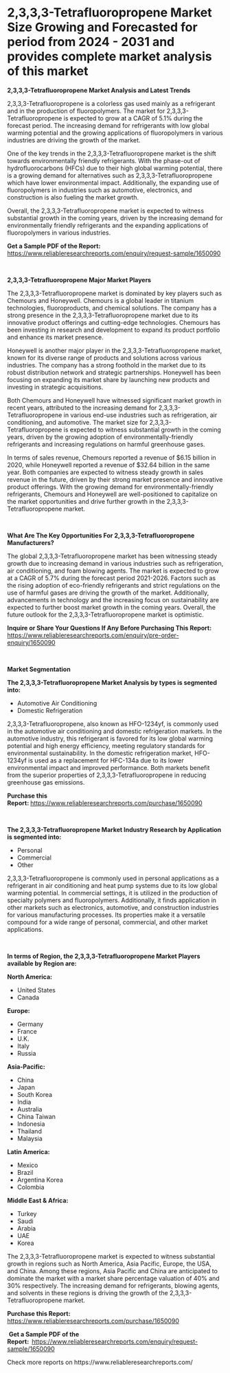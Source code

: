 <p><h1>2,3,3,3-Tetrafluoropropene Market Size Growing and Forecasted for period from 2024 - 2031 and provides complete market analysis of this market</h1></p><p><strong>2,3,3,3-Tetrafluoropropene Market Analysis and Latest Trends</strong></p>
<p><p>2,3,3,3-Tetrafluoropropene is a colorless gas used mainly as a refrigerant and in the production of fluoropolymers. The market for 2,3,3,3-Tetrafluoropropene is expected to grow at a CAGR of 5.1% during the forecast period. The increasing demand for refrigerants with low global warming potential and the growing applications of fluoropolymers in various industries are driving the growth of the market.</p><p>One of the key trends in the 2,3,3,3-Tetrafluoropropene market is the shift towards environmentally friendly refrigerants. With the phase-out of hydrofluorocarbons (HFCs) due to their high global warming potential, there is a growing demand for alternatives such as 2,3,3,3-Tetrafluoropropene which have lower environmental impact. Additionally, the expanding use of fluoropolymers in industries such as automotive, electronics, and construction is also fueling the market growth.</p><p>Overall, the 2,3,3,3-Tetrafluoropropene market is expected to witness substantial growth in the coming years, driven by the increasing demand for environmentally friendly refrigerants and the expanding applications of fluoropolymers in various industries.</p></p>
<p><strong>Get a Sample PDF of the Report:&nbsp;</strong> <a href="https://www.reliableresearchreports.com/enquiry/request-sample/1650090">https://www.reliableresearchreports.com/enquiry/request-sample/1650090</a></p>
<p>&nbsp;</p>
<p><strong>2,3,3,3-Tetrafluoropropene Major Market Players</strong></p>
<p><p>The 2,3,3,3-Tetrafluoropropene market is dominated by key players such as Chemours and Honeywell. Chemours is a global leader in titanium technologies, fluoroproducts, and chemical solutions. The company has a strong presence in the 2,3,3,3-Tetrafluoropropene market due to its innovative product offerings and cutting-edge technologies. Chemours has been investing in research and development to expand its product portfolio and enhance its market presence.</p><p>Honeywell is another major player in the 2,3,3,3-Tetrafluoropropene market, known for its diverse range of products and solutions across various industries. The company has a strong foothold in the market due to its robust distribution network and strategic partnerships. Honeywell has been focusing on expanding its market share by launching new products and investing in strategic acquisitions.</p><p>Both Chemours and Honeywell have witnessed significant market growth in recent years, attributed to the increasing demand for 2,3,3,3-Tetrafluoropropene in various end-use industries such as refrigeration, air conditioning, and automotive. The market size for 2,3,3,3-Tetrafluoropropene is expected to witness substantial growth in the coming years, driven by the growing adoption of environmentally-friendly refrigerants and increasing regulations on harmful greenhouse gases.</p><p>In terms of sales revenue, Chemours reported a revenue of $6.15 billion in 2020, while Honeywell reported a revenue of $32.64 billion in the same year. Both companies are expected to witness steady growth in sales revenue in the future, driven by their strong market presence and innovative product offerings. With the growing demand for environmentally-friendly refrigerants, Chemours and Honeywell are well-positioned to capitalize on the market opportunities and drive further growth in the 2,3,3,3-Tetrafluoropropene market.</p></p>
<p>&nbsp;</p>
<p><strong>What Are The Key Opportunities For 2,3,3,3-Tetrafluoropropene Manufacturers?</strong></p>
<p><p>The global 2,3,3,3-Tetrafluoropropene market has been witnessing steady growth due to increasing demand in various industries such as refrigeration, air conditioning, and foam blowing agents. The market is expected to grow at a CAGR of 5.7% during the forecast period 2021-2026. Factors such as the rising adoption of eco-friendly refrigerants and strict regulations on the use of harmful gases are driving the growth of the market. Additionally, advancements in technology and the increasing focus on sustainability are expected to further boost market growth in the coming years. Overall, the future outlook for the 2,3,3,3-Tetrafluoropropene market is optimistic.</p></p>
<p><strong>Inquire or Share Your Questions If Any Before Purchasing This Report:</strong> <a href="https://www.reliableresearchreports.com/enquiry/pre-order-enquiry/1650090">https://www.reliableresearchreports.com/enquiry/pre-order-enquiry/1650090</a></p>
<p>&nbsp;</p>
<p><strong>Market Segmentation</strong></p>
<p><strong>The 2,3,3,3-Tetrafluoropropene Market Analysis by types is segmented into:</strong></p>
<p><ul><li>Automotive Air Conditioning</li><li>Domestic Refrigeration</li></ul></p>
<p><p>2,3,3,3-Tetrafluoropropene, also known as HFO-1234yf, is commonly used in the automotive air conditioning and domestic refrigeration markets. In the automotive industry, this refrigerant is favored for its low global warming potential and high energy efficiency, meeting regulatory standards for environmental sustainability. In the domestic refrigeration market, HFO-1234yf is used as a replacement for HFC-134a due to its lower environmental impact and improved performance. Both markets benefit from the superior properties of 2,3,3,3-Tetrafluoropropene in reducing greenhouse gas emissions.</p></p>
<p><strong>Purchase this Report:&nbsp;</strong><a href="https://www.reliableresearchreports.com/purchase/1650090">https://www.reliableresearchreports.com/purchase/1650090</a></p>
<p>&nbsp;</p>
<p><strong>The 2,3,3,3-Tetrafluoropropene Market Industry Research by Application is segmented into:</strong></p>
<p><ul><li>Personal</li><li>Commercial</li><li>Other</li></ul></p>
<p><p>2,3,3,3-Tetrafluoropropene is commonly used in personal applications as a refrigerant in air conditioning and heat pump systems due to its low global warming potential. In commercial settings, it is utilized in the production of specialty polymers and fluoropolymers. Additionally, it finds application in other markets such as electronics, automotive, and construction industries for various manufacturing processes. Its properties make it a versatile compound for a wide range of personal, commercial, and other market applications.</p></p>
<p>&nbsp;</p>
<p><strong>In terms of Region, the 2,3,3,3-Tetrafluoropropene Market Players available by Region are:</strong></p>
<p>
    <p> <strong> North America: </strong>
        <ul>
            <li>United States</li>
            <li>Canada</li>
        </ul>
        </p> 
    <p> <strong> Europe: </strong>
        <ul>
            <li>Germany</li>
            <li>France</li>
            <li>U.K.</li>
            <li>Italy</li>
            <li>Russia</li>
        </ul>
        </p> 
    <p> <strong> Asia-Pacific: </strong>
        <ul>
            <li>China</li>
            <li>Japan</li>
            <li>South Korea</li>
            <li>India</li>
            <li>Australia</li>
            <li>China Taiwan</li>
            <li>Indonesia</li>
            <li>Thailand</li>
            <li>Malaysia</li>
        </ul>
        </p> 
    <p> <strong> Latin America: </strong>
        <ul>
            <li>Mexico</li>
            <li>Brazil</li>
            <li>Argentina Korea</li>
            <li>Colombia</li>
        </ul>
        </p> 
    <p> <strong> Middle East & Africa: </strong>
        <ul>
            <li>Turkey</li>
            <li>Saudi</li>
            <li>Arabia</li>
            <li>UAE</li>
            <li>Korea</li>
        </ul>
    </p>
    </p>
<p><p>The 2,3,3,3-Tetrafluoropropene market is expected to witness substantial growth in regions such as North America, Asia Pacific, Europe, the USA, and China. Among these regions, Asia Pacific and China are anticipated to dominate the market with a market share percentage valuation of 40% and 30% respectively. The increasing demand for refrigerants, blowing agents, and solvents in these regions is driving the growth of the 2,3,3,3-Tetrafluoropropene market.</p></p>
<p><strong>Purchase this Report: </strong><a href="https://www.reliableresearchreports.com/purchase/1650090">https://www.reliableresearchreports.com/purchase/1650090</a></p>
<p>&nbsp;<strong>Get a Sample PDF of the Report:&nbsp;&nbsp;</strong><a href="https://www.reliableresearchreports.com/enquiry/request-sample/1650090">https://www.reliableresearchreports.com/enquiry/request-sample/1650090</a></p>
<p><strong></strong></p>
<p>Check more reports on https://www.reliableresearchreports.com/</p>